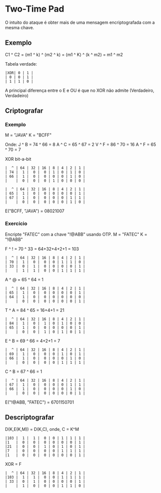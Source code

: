 # Two-Time Pad

O intuito do ataque é obter mais de uma mensagem encriptografada com a mesma chave.

## Exemplo 
C1 ^ C2 =
(m1 ^ k) ^ (m2 ^ k) =
(m1 ^ K) ^ (k ^ m2) =
m1 ^ m2













Tabela verdade:

    |XOR| 0 | 1 |
    | 0 | 0 | 1 |
    | 1 | 1 | 0 |

A principal diferença entre o E e OU é que no XOR não admite (Verdadeiro, Verdadeiro)

## Criptografar

### Exemplo
M = "JAVA"
K = "BCFF"

Onde:
J ^ B = 74 ^ 66 = 8
A ^ C = 65 ^ 67 = 2
V ^ F = 86 ^ 70 = 16
A ^ F = 65 ^ 70 = 7

XOR bit-a-bit

    |  ^ | 64 | 32 | 16 | 8 | 4 | 2 | 1 |
    | 74 |  1 |  0 |  0 | 1 | 0 | 1 | 0 |
    | 66 |  1 |  0 |  0 | 0 | 0 | 1 | 0 |
    |    |  0 |  0 |  0 | 1 | 0 | 0 | 0 |

    |  ^ | 64 | 32 | 16 | 8 | 4 | 2 | 1 |
    | 65 |  1 |  0 |  0 | 0 | 0 | 0 | 1 |
    | 67 |  1 |  0 |  0 | 0 | 0 | 1 | 1 |
    |    |  0 |  0 |  0 | 0 | 0 | 1 | 0 |

E("BCFF, "JAVA") = 08021007

### Exercício
Encripte "FATEC" com a chave "!@ABB" usando OTP.
M = "FATEC"
K = "!@ABB" 

F ^ ! = 70 ^ 33 = 64+32+4+2+1 = 103

    |  ^ | 64 | 32 | 16 | 8 | 4 | 2 | 1 |
    | 70 |  1 |  0 |  0 | 0 | 1 | 1 | 0 |
    | 33 |  0 |  1 |  0 | 0 | 0 | 0 | 1 |
    |    |  1 |  1 |  0 | 0 | 1 | 1 | 1 |

A ^ @ = 65 ^ 64 = 1

    |  ^ | 64 | 32 | 16 | 8 | 4 | 2 | 1 |
    | 65 |  1 |  0 |  0 | 0 | 0 | 0 | 1 |
    | 64 |  1 |  0 |  0 | 0 | 0 | 0 | 0 |
    |    |  0 |  0 |  0 | 0 | 0 | 0 | 1 |
 
T ^ A = 84 ^ 65 = 16+4+1 = 21

    |  ^ | 64 | 32 | 16 | 8 | 4 | 2 | 1 |
    | 84 |  1 |  0 |  1 | 0 | 1 | 0 | 0 |
    | 65 |  1 |  0 |  0 | 0 | 0 | 0 | 1 |
    |    |  0 |  0 |  1 | 0 | 1 | 0 | 1 |
    
E ^ B = 69 ^ 66 = 4+2+1 = 7

    |  ^ | 64 | 32 | 16 | 8 | 4 | 2 | 1 |
    | 69 |  1 |  0 |  0 | 0 | 1 | 0 | 1 |
    | 66 |  1 |  0 |  0 | 0 | 0 | 1 | 0 |
    |    |  0 |  0 |  0 | 0 | 1 | 1 | 1 |

C ^ B = 67 ^ 66 = 1

    |  ^ | 64 | 32 | 16 | 8 | 4 | 2 | 1 |
    | 67 |  1 |  0 |  0 | 0 | 0 | 1 | 1 |
    | 66 |  1 |  0 |  0 | 0 | 0 | 1 | 0 |
    |    |  0 |  0 |  0 | 0 | 0 | 0 | 1 |
    
E("!@ABB, "FATEC") = 6701150701

## Descriptografar
D(K,E(K,M)) = D(K,C), onde, C = K^M

    |103 |  1 |  1 |  0 | 0 | 1 | 1 | 1 | 
    |1   |  0 |  0 |  0 | 0 | 0 | 0 | 1 | 
    |21  |  0 |  0 |  1 | 0 | 1 | 0 | 1 |    
    |7   |  0 |  0 |  0 | 0 | 1 | 1 | 1 |   
    |1   |  0 |  0 |  0 | 0 | 0 | 0 | 1 |

XOR = F

    |  ^ | 64 | 32 | 16 | 8 | 4 | 2 | 1 |
    |103 |  1 |  1 |  0 | 0 | 1 | 1 | 1 |
    | 33 |  0 |  1 |  0 | 0 | 0 | 0 | 1 |    
    |    |  1 |  0 |  0 | 0 | 1 | 1 | 0 |